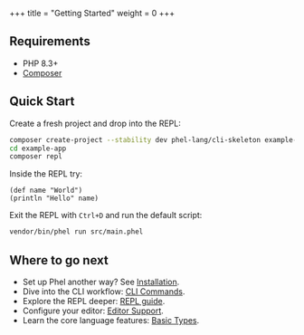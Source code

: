 +++
title = "Getting Started"
weight = 0
+++

## Requirements

- PHP 8.3+
- [Composer](https://getcomposer.org/)

## Quick Start

Create a fresh project and drop into the REPL:

```bash
composer create-project --stability dev phel-lang/cli-skeleton example-app
cd example-app
composer repl
```

Inside the REPL try:

```phel
(def name "World")
(println "Hello" name)
```

Exit the REPL with `Ctrl+D` and run the default script:

```bash
vendor/bin/phel run src/main.phel
```

## Where to go next

- Set up Phel another way? See [Installation](/documentation/installation).
- Dive into the CLI workflow: [CLI Commands](/documentation/cli-commands).
- Explore the REPL deeper: [REPL guide](/documentation/repl).
- Configure your editor: [Editor Support](/documentation/editor-support).
- Learn the core language features: [Basic Types](/documentation/basic-types).
